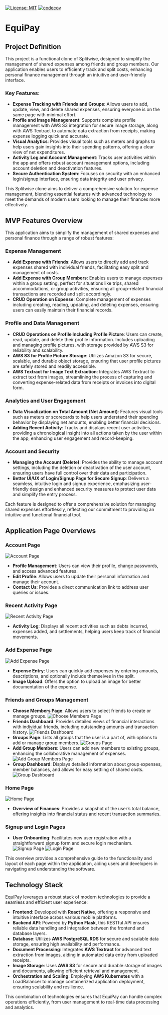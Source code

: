 [![License: MIT](https://img.shields.io/badge/License-MIT-yellow.svg)](https://opensource.org/licenses/MIT)
[![codecov](https://codecov.io/gh/ka8540/EquiPay/graph/badge.svg?token=CE0ICTBQMR)](https://codecov.io/gh/ka8540/EquiPay)
# EquiPay

## Project Definition

This project is a functional clone of Splitwise, designed to simplify the management of shared expenses among friends and group members. Our application enables users to efficiently track and split costs, enhancing personal finance management through an intuitive and user-friendly interface.

### Key Features:

- **Expense Tracking with Friends and Groups**: Allows users to add, update, view, and delete shared expenses, ensuring everyone is on the same page with minimal effort.
- **Profile and Image Management**: Supports complete profile management with AWS S3 integration for secure image storage, along with AWS Textract to automate data extraction from receipts, making expense logging quick and accurate.
- **Visual Analytics**: Provides visual tools such as meters and graphs to help users gain insights into their spending patterns, offering a clear view of net expenditures.
- **Activity Log and Account Management**: Tracks user activities within the app and offers robust account management options, including account deletion and deactivation features.
- **Secure Authentication System**: Focuses on security with an enhanced login/signup interface, ensuring data integrity and user privacy.

This Splitwise clone aims to deliver a comprehensive solution for expense management, blending essential features with advanced technology to meet the demands of modern users looking to manage their finances more effectively.

## MVP Features Overview

This application aims to simplify the management of shared expenses and personal finance through a range of robust features:

### Expense Management

- **Add Expense with Friends**: Allows users to directly add and track expenses shared with individual friends, facilitating easy split and management of costs.
- **Add Expense with Group Members**: Enables users to manage expenses within a group setting, perfect for situations like trips, shared accommodations, or group activities, ensuring all group-related financial transactions are recorded and split accordingly.
- **CRUD Operation on Expense**: Complete management of expenses including creating, reading, updating, and deleting expenses, ensuring users can easily maintain their financial records.

### Profile and Data Management

- **CRUD Operations on Profile Including Profile Picture**: Users can create, read, update, and delete their profile information. Includes uploading and managing profile pictures, with storage provided by AWS S3 for reliability and scalability.
- **AWS S3 for Profile Picture Storage**: Utilizes Amazon S3 for secure, scalable, and durable object storage, ensuring that user profile pictures are safely stored and readily accessible.
- **AWS Textract for Image Text Extraction**: Integrates AWS Textract to extract text from images, streamlining the process of capturing and converting expense-related data from receipts or invoices into digital form.

### Analytics and User Engagement

- **Data Visualization on Total Amount (Net Amount)**: Features visual tools such as meters or scorecards to help users understand their spending behavior by displaying net amounts, enabling better financial decisions.
- **Adding Recent Activity**: Tracks and displays recent user activities, providing a chronological insight into all actions taken by the user within the app, enhancing user engagement and record-keeping.

### Account and Security

- **Managing the Account (Delete)**: Provides the ability to manage account settings, including the deletion or deactivation of the user account, ensuring users have full control over their data and participation.
- **Better UI/UX of Login/Signup Page for Secure Signup**: Delivers a seamless, intuitive login and signup experience, emphasizing user-friendly design and enhanced security measures to protect user data and simplify the entry process.

Each feature is designed to offer a comprehensive solution for managing shared expenses effortlessly, reflecting our commitment to providing an intuitive and functional financial tool.

## Application Page Overviews

### Account Page

![Account Page](equipay/images/Account.PNG)

- **Profile Management**: Users can view their profile, change passwords, and access advanced features.
- **Edit Profile**: Allows users to update their personal information and manage their account.
- **Contact Us**: Provides a direct communication link to address user queries or issues.

### Recent Activity Page

![Recent Activity Page](equipay/images/Activity.PNG)

- **Activity Log**: Displays all recent activities such as debts incurred, expenses added, and settlements, helping users keep track of financial movements.

### Add Expense Page

![Add Expense Page](equipay/images/AddExpense.PNG)

- **Expense Entry**: Users can quickly add expenses by entering amounts, descriptions, and optionally include themselves in the split.
- **Image Upload**: Offers the option to upload an image for better documentation of the expense.

### Friends and Groups Management

- **Choose Members Page**: Allows users to select friends to create or manage groups.
  ![Choose Members Page](equipay/images/ChooseMembers.PNG)
- **Friends Dashboard**: Provides detailed views of financial interactions with individual friends, including outstanding amounts and transaction history.
  ![Friends Dashboard](equipay/images/FriendDashBoard.PNG)
- **Groups Page**: Lists all groups that the user is a part of, with options to add or manage group members.
  ![Groups Page](equipay/images/Group.PNG)
- **Add Group Members**: Users can add new members to existing groups, enhancing the collaborative management of expenses.
  ![Add Group Members Page](equipay/images/GroupAddMember.PNG)
- **Group Dashboard**: Displays detailed information about group expenses, member balances, and allows for easy settling of shared costs.
  ![Group Dashboard](equipay/images/GroupDashBoard.PNG)

### Home Page

![Home Page](equipay/images/HomePage.PNG)

- **Overview of Finances**: Provides a snapshot of the user’s total balance, offering insights into financial status and recent transaction summaries.

### Signup and Login Pages

- **User Onboarding**: Facilitates new user registration with a straightforward signup form and secure login mechanism.
  ![Signup Page](equipay/images/SignupPage.PNG)
  ![Login Page](equipay/images/LoginPage.PNG)

This overview provides a comprehensive guide to the functionality and layout of each page within the application, aiding users and developers in navigating and understanding the software.

## Technology Stack

EquiPay leverages a robust stack of modern technologies to provide a seamless and efficient user experience:

- **Frontend**: Developed with **React Native**, offering a responsive and intuitive interface across various mobile platforms.
- **Backend API**: Powered by **Python Flask**, this RESTful API ensures reliable data handling and integration between the frontend and database layers.
- **Database**: Utilizes **AWS PostgreSQL RDS** for secure and scalable data storage, ensuring high availability and performance.
- **Document Processing**: Integrates **AWS Textract** for advanced text extraction from images, aiding in automated data entry from uploaded receipts.
- **Image Storage**: Uses **AWS S3** for secure and durable storage of images and documents, allowing efficient retrieval and management.
- **Orchestration and Scaling**: Employing **AWS Kubernetes** with a LoadBalancer to manage containerized application deployment, ensuring scalability and resilience.

This combination of technologies ensures that EquiPay can handle complex operations efficiently, from user management to real-time data processing and analytics.
